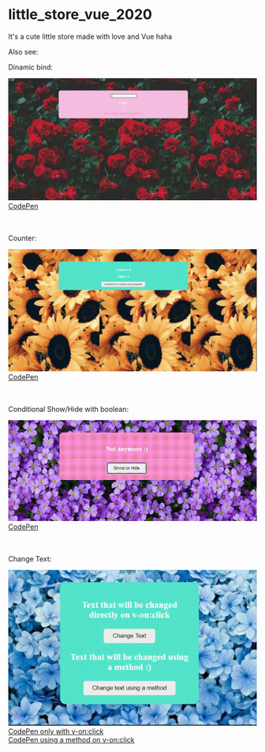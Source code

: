 # little_store_vue_2020
It's a cute little store made with love and Vue haha


Also see:

<div>
    <p>Dinamic bind:</p>
    <img src="src/dinamic_bind.gif"/>
    <a href="https://codepen.io/wolfhaltz/pen/jOqZZKG">CodePen</a>
</div>
<br><br>
<div>
    <p>Counter:</p>
    <img src="src/counter.gif"/>
    <a href="https://codepen.io/wolfhaltz/pen/qBZxoXb">CodePen</a>
</div>
<br><br>
<div>
    <p>Conditional Show/Hide with boolean:</p>
    <img src="src/conditional_show_hide.gif"/>
    <a href="https://codepen.io/wolfhaltz/pen/dyMdmqv">CodePen</a>
</div>
<br><br>
<div>
    <p>Change Text:</p>
    <img src="src/change_text.gif"/>
    <br>
    <a href="https://codepen.io/wolfhaltz/pen/oNxEpMy">CodePen only with v-on:click</a>
    <br>
    <a href="https://codepen.io/wolfhaltz/pen/ZEWrrOa">CodePen using a method on v-on:click</a>
</div>